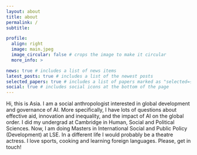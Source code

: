```yaml
---
layout: about
title: about
permalink: /
subtitle:

profile:
  align: right
  image: main.jpeg
  image_circular: false # crops the image to make it circular
  more_info: >

news: true # includes a list of news items
latest_posts: true # includes a list of the newest posts
selected_papers: true # includes a list of papers marked as "selected={true}"
social: true # includes social icons at the bottom of the page
---
```


Hi, this is Asia. I am a social anthropologist interested in global development and governance of AI. More specifically, I have lots of questions about effective aid, innovation and inequality, and the impact of AI on the global order. I did my undergrad at Cambridge in Human, Social and Political Sciences. Now, I am doing Masters in International Social and Public Policy (Development) at LSE. In a different life I would probably be a theatre actress. I love sports, cooking and learning foreign languages. Please, get in touch!
